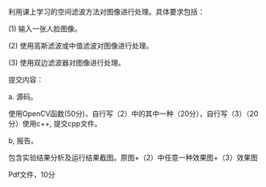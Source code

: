 利用课上学习的空间滤波方法对图像进行处理。具体要求包括：

(1) 输入一张人脸图像。

(2) 使用高斯滤波或中值滤波对图像进行处理。

(3) 使用双边滤波器对图像进行处理。

提交内容：

a.  源码。

使用OpenCV函数(50分)，自行写（2）中的其中一种（20分），自行写（3）（20分）使用c++, 提交cpp文件。

b,  报告。

包含实验结果分析及运行结果截图。原图+（2）中任意一种效果图+（3）效果图

Pdf文件，10分

